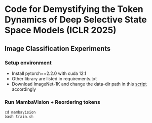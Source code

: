 # Code for Demystifying the Token Dynamics of Deep Selective State Space Models (ICLR 2025)
## Image Classification Experiments

### Setup environment
- Install pytorch==2.2.0 with cuda 12.1
- Other library are listed in requirements.txt
- Download ImageNet-1K and change the data-dir path in this [script](mambavision/train.sh) accordingly

### Run MambaVision + Reordering tokens

```
cd mambavision
bash train.sh
```
